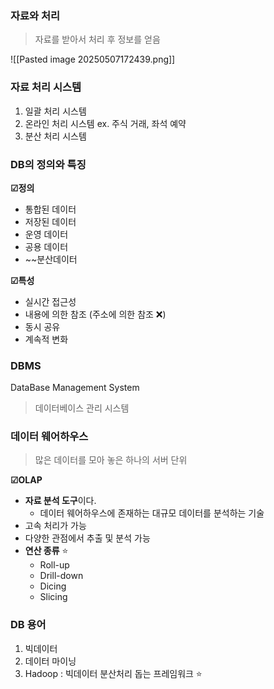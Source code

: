 
### 자료와 처리 

> 자료를 받아서 처리 후 정보를 얻음

![[Pasted image 20250507172439.png]]

### 자료 처리 시스템 

1. 일괄 처리 시스템
2. 온라인 처리 시스템 ex. 주식 거래, 좌석 예약
3. 분산 처리 시스템 


### DB의 정의와 특징 

**☑정의**
- 통합된 데이터
- 저장된 데이터
- 운영 데이터
- 공용 데이터  
- ~~분산데이터

**☑특성** 
- 실시간 접근성
- 내용에 의한 참조 (주소에 의한 참조 ❌)
- 동시 공유
- 계속적 변화

### DBMS 
DataBase Management System 

> 데이터베이스 관리 시스템 


### 데이터 웨어하우스

> 많은 데이터를 모아 놓은 하나의 서버 단위 

**☑OLAP**
- **자료 분석 도구**이다.
	- 데이터 웨어하우스에 존재하는 대규모 데이터를 분석하는 기술 
- 고속 처리가 가능
- 다양한 관점에서 추출 및 분석 가능 
- **연산 종류** ⭐
	- Roll-up
	- Drill-down
	- Dicing
	- Slicing


### DB 용어 

1. 빅데이터
2. 데이터 마이닝
3. Hadoop : 빅데이터 분산처리 돕는 프레임워크 ⭐



